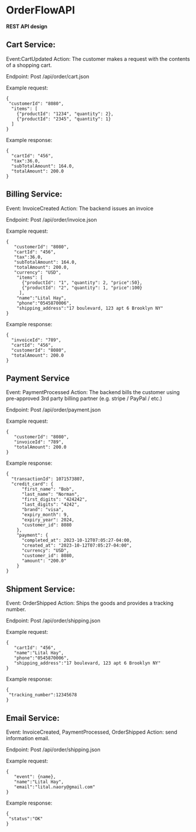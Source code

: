 # OrderFlowAPI

**REST API design**

## Cart Service:

Event:CartUpdated
Action: The customer makes a request with the contents of a shopping cart.

Endpoint: Post /api/order/cart.json

Example request:
```
{
 "customerId": "8080",
  "items": [
    {"productId": "1234", "quantity": 2},
    {"productId": "2345", "quantity": 1}
  ]
}
```

Example response:
```
{
  "cartId": "456",
  "tax":36.0,
  "subTotalAmount": 164.0,
  "totalAmount": 200.0
}
```


## Billing Service:

Event: InvoiceCreated
Action: The backend issues an invoice

Endpoint: Post /api/order/invoice.json

Example request:
```
{
   "customerId": "8080",
   "cartId": "456",
   "tax":36.0,
   "subTotalAmount": 164.0,
   "totalAmount": 200.0,
   "currency": "USD",
    "items": [
      {"productId": "1", "quantity": 2, "price":50},
      {"productId": "2", "quantity": 1, "price":100}
     ],
    "name":"Lital Hay",
    "phone":"0545870006",
    "shipping_address":"17 boulevard, 123 apt 6 Brooklyn NY"
}
```

Example response:
```
{
  "invoiceId": "789",
  "cartId": "456",
  "customerId": "8080",
  "totalAmount": 200.0
}
```

## Payment Service
Event: PaymentProcessed
Action: The backend bills the customer using pre-approved 3rd party billing partner (e.g. stripe / PayPal / etc.)

Endpoint: Post /api/order/payment.json

Example request:
```
{
   "customerId": "8080",
   "invoiceId": "789",
   "totalAmount": 200.0
}
```

Example response:
```
{
  "transactionId": 1071573807,
  "credit_card": {
      "first_name": "Bob",
      "last_name": "Norman",
      "first_digits": "424242",
      "last_digits": "4242",
      "brand": "visa",
      "expiry_month": 9,
      "expiry_year": 2024,
      "customer_id": 8080
    },
    "payment": {
      "completed_at": 2023-10-12T07:05:27-04:00,
      "created_at": "2023-10-12T07:05:27-04:00",
      "currency": "USD",
      "customer_id": 8080,
      "amount": "200.0"
    }
}
```


## Shipment Service:

Event: OrderShipped
Action: Ships the goods and provides a tracking number.

Endpoint: Post /api/order/shipping.json

Example request:
```
{
   "cartId": "456",
   "name":"Lital Hay",
   "phone":"0545870006",
   "shipping_address":"17 boulevard, 123 apt 6 Brooklyn NY"
}
```

Example response:
```
{
 "tracking_number":12345678
}
```


## Email Service:

Event: InvoiceCreated, PaymentProcessed, OrderShipped
Action: send information email.

Endpoint: Post /api/order/shipping.json

Example request:
```
{
   "event": {name},
   "name":"Lital Hay",
   "email":"lital.naory@gmail.com"
}
```

Example response:
```
{
 "status":"OK"
}
```

